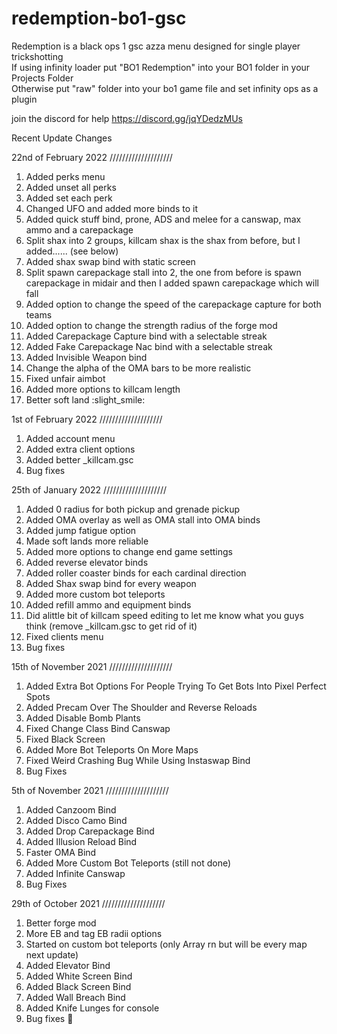 # redemption-bo1-gsc
Redemption is a black ops 1 gsc azza menu designed for single player trickshotting                                                                                                  
If using infinity loader put "BO1 Redemption" into your BO1 folder in your Projects Folder                                                                                          
Otherwise put "raw" folder into your bo1 game file and set infinity ops as a plugin

join the discord for help 
https://discord.gg/jqYDedzMUs


Recent Update Changes

22nd of February 2022
////////////////////
1. Added perks menu
2. Added  unset all perks
3. Added set each perk
4. Changed UFO and added more binds to it
5. Added quick stuff bind, prone, ADS and melee for a canswap, max ammo and a carepackage
6. Split shax into 2 groups, killcam shax is the shax from before, but I added...... (see below)
7. Added shax swap bind with static screen
8. Split spawn carepackage stall into 2, the one from before is spawn carepackage in midair and then I added spawn carepackage which will fall
9. Added option to change the speed of the carepackage capture for both teams
10. Added option to change the strength radius of the forge mod
11. Added Carepackage Capture bind with a selectable streak
12. Added Fake Carepackage Nac bind with a selectable streak
13. Added Invisible Weapon bind
14. Change the alpha of the OMA bars to be more realistic
15. Fixed unfair aimbot 
16. Added more options to killcam length
17. Better soft land :slight_smile:

1st of February 2022
////////////////////

1. Added account menu
2. Added extra client options
3. Added better _killcam.gsc
4. Bug fixes

25th of January 2022
////////////////////

1. Added 0 radius for both pickup and grenade pickup
2. Added OMA overlay as well as OMA stall into OMA binds
3. Added jump fatigue option
4. Made soft lands more reliable
5. Added more options to change end game settings
6. Added reverse elevator binds
7. Added roller coaster binds for each cardinal direction
8. Added Shax swap bind for every weapon
9. Added more custom bot teleports
10. Added refill ammo and equipment binds
11. Did alittle bit of killcam speed editing to let me know what you guys think (remove _killcam.gsc to get rid of it)
12. Fixed clients menu
13. Bug fixes

15th of November 2021
////////////////////

1. Added Extra Bot Options For People Trying To Get Bots Into Pixel Perfect Spots
2. Added Precam Over The Shoulder and Reverse Reloads
3. Added Disable Bomb Plants
4. Fixed Change Class Bind Canswap
5. Fixed Black Screen
6. Added More Bot Teleports On More Maps
7. Fixed Weird Crashing Bug While Using Instaswap Bind
8. Bug Fixes

5th of November 2021
////////////////////

1. Added Canzoom Bind
2. Added Disco Camo Bind
3. Added Drop Carepackage Bind
4. Added Illusion Reload Bind
5. Faster OMA Bind
6. Added More Custom Bot Teleports (still not done)
7. Added Infinite Canswap
8. Bug Fixes

29th of October 2021
////////////////////

1. Better forge mod
2. More EB and tag EB radii options
3. Started on custom bot teleports (only Array rn but will be every map next update)
4. Added Elevator Bind
5. Added White Screen Bind
6. Added Black Screen Bind
7. Added Wall Breach Bind
8. Added Knife Lunges for console
9. Bug fixes 🙂


